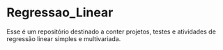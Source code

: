 # Regressao_Linear

Esse é um repositório destinado a conter projetos, testes e atividades de regressão linear simples e multivariada.
